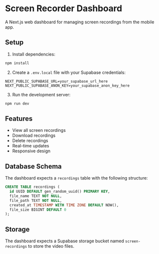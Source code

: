 # Screen Recorder Dashboard

A Next.js web dashboard for managing screen recordings from the mobile app.

## Setup

1. Install dependencies:
```bash
npm install
```

2. Create a `.env.local` file with your Supabase credentials:
```
NEXT_PUBLIC_SUPABASE_URL=your_supabase_url_here
NEXT_PUBLIC_SUPABASE_ANON_KEY=your_supabase_anon_key_here
```

3. Run the development server:
```bash
npm run dev
```

## Features

- View all screen recordings
- Download recordings
- Delete recordings
- Real-time updates
- Responsive design

## Database Schema

The dashboard expects a `recordings` table with the following structure:

```sql
CREATE TABLE recordings (
  id UUID DEFAULT gen_random_uuid() PRIMARY KEY,
  file_name TEXT NOT NULL,
  file_path TEXT NOT NULL,
  created_at TIMESTAMP WITH TIME ZONE DEFAULT NOW(),
  file_size BIGINT DEFAULT 0
);
```

## Storage

The dashboard expects a Supabase storage bucket named `screen-recordings` to store the video files.





